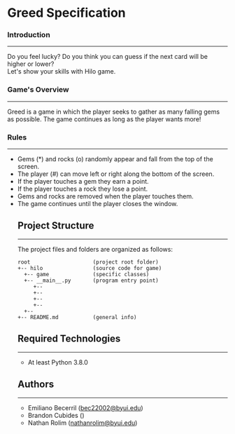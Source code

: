 # Greed Specification

<h3>Introduction</h3>
<hr>
<p>Do you feel lucky? Do you think you can guess if the next card will be higher or lower? <br>
Let's show your skills with Hilo game.</p>

<h3>Game's Overview</h3>
<hr>
<p>Greed is a game in which the player seeks to gather as many falling gems as possible. The game continues as long as the player wants more!</p>

<h3>Rules</h3>
<hr>
<ul>
    <li>Gems (*) and rocks (o) randomly appear and fall from the top of the screen.</li>
    <li>The player (#) can move left or right along the bottom of the screen.</li>
    <li>If the player touches a gem they earn a point.</li>
    <li>If the player touches a rock they lose a point.</li>
    <li>Gems and rocks are removed when the player touches them.</li>
    <li>The game continues until the player closes the window.</li>


## Project Structure
---
The project files and folders are organized as follows:
```
root                    (project root folder)
+-- hilo                (source code for game)
  +-- game              (specific classes)
  +-- __main__.py       (program entry point)
     +--
     +--
     +--
     +--
  +--
+-- README.md           (general info)
```

## Required Technologies
---
* At least Python 3.8.0

## Authors
---
* Emiliano Becerril (bec22002@byui.edu)
* Brandon Cubides ()
* Nathan Rolim (nathanrolim@byui.edu)
